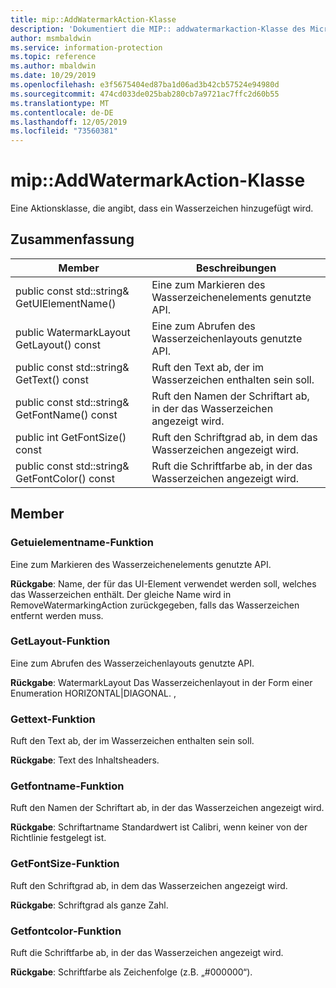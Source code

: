 ```yaml
---
title: mip::AddWatermarkAction-Klasse
description: 'Dokumentiert die MIP:: addwatermarkaction-Klasse des Microsoft Information Protection (MIP) SDK.'
author: msmbaldwin
ms.service: information-protection
ms.topic: reference
ms.author: mbaldwin
ms.date: 10/29/2019
ms.openlocfilehash: e3f5675404ed87ba1d06ad3b42cb57524e94980d
ms.sourcegitcommit: 474cd033de025bab280cb7a9721ac7ffc2d60b55
ms.translationtype: MT
ms.contentlocale: de-DE
ms.lasthandoff: 12/05/2019
ms.locfileid: "73560381"
---
```

# <a name="class-mipaddwatermarkaction"></a>mip::AddWatermarkAction-Klasse 
Eine Aktionsklasse, die angibt, dass ein Wasserzeichen hinzugefügt wird.
  
## <a name="summary"></a>Zusammenfassung
 Member                        | Beschreibungen                                
--------------------------------|---------------------------------------------
public const std::string& GetUIElementName()  |  Eine zum Markieren des Wasserzeichenelements genutzte API.
public WatermarkLayout GetLayout() const  |  Eine zum Abrufen des Wasserzeichenlayouts genutzte API.
public const std::string& GetText() const  |  Ruft den Text ab, der im Wasserzeichen enthalten sein soll.
public const std::string& GetFontName() const  |  Ruft den Namen der Schriftart ab, in der das Wasserzeichen angezeigt wird.
public int GetFontSize() const  |  Ruft den Schriftgrad ab, in dem das Wasserzeichen angezeigt wird.
public const std::string& GetFontColor() const  |  Ruft die Schriftfarbe ab, in der das Wasserzeichen angezeigt wird.
  
## <a name="members"></a>Member
  
### <a name="getuielementname-function"></a>Getuielementname-Funktion
Eine zum Markieren des Wasserzeichenelements genutzte API.

  
**Rückgabe**: Name, der für das UI-Element verwendet werden soll, welches das Wasserzeichen enthält. Der gleiche Name wird in RemoveWatermarkingAction zurückgegeben, falls das Wasserzeichen entfernt werden muss.
  
### <a name="getlayout-function"></a>GetLayout-Funktion
Eine zum Abrufen des Wasserzeichenlayouts genutzte API.

  
**Rückgabe**: WatermarkLayout Das Wasserzeichenlayout in der Form einer Enumeration HORIZONTAL|DIAGONAL. ,
  
### <a name="gettext-function"></a>Gettext-Funktion
Ruft den Text ab, der im Wasserzeichen enthalten sein soll.

  
**Rückgabe**: Text des Inhaltsheaders.
  
### <a name="getfontname-function"></a>Getfontname-Funktion
Ruft den Namen der Schriftart ab, in der das Wasserzeichen angezeigt wird.

  
**Rückgabe**: Schriftartname Standardwert ist Calibri, wenn keiner von der Richtlinie festgelegt ist.
  
### <a name="getfontsize-function"></a>GetFontSize-Funktion
Ruft den Schriftgrad ab, in dem das Wasserzeichen angezeigt wird.

  
**Rückgabe**: Schriftgrad als ganze Zahl.
  
### <a name="getfontcolor-function"></a>Getfontcolor-Funktion
Ruft die Schriftfarbe ab, in der das Wasserzeichen angezeigt wird.

  
**Rückgabe**: Schriftfarbe als Zeichenfolge (z.B. „#000000“).
